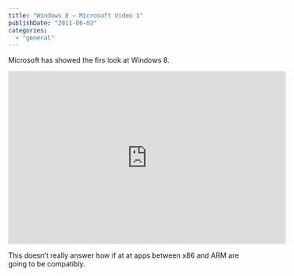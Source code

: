 ```yaml
---
title: "Windows 8 – Microsoft Video 1"
publishDate: "2011-06-02"
categories: 
  - "general"
---
```


Microsoft has showed the firs look at Windows 8.

<iframe height="349" src="https://www.youtube.com/embed/p92QfWOw88I" frameborder="0" width="560" allowfullscreen="allowfullscreen"></iframe>

This doesn’t really answer how if at at apps between x86 and ARM are going to be compatibly.
